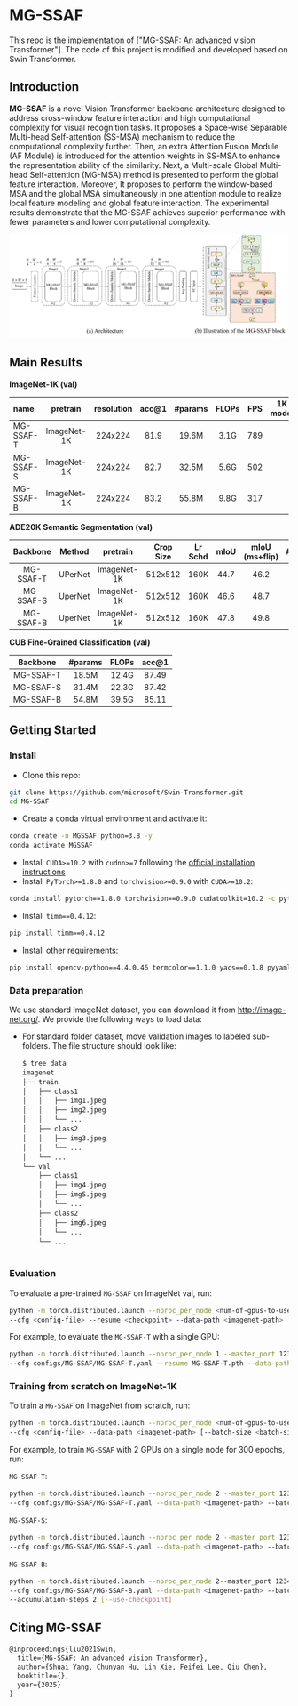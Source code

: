 # MG-SSAF

This repo is the implementation of ["MG-SSAF: An advanced vision Transformer"]. The code of this project is modified and developed based on Swin Transformer.


## Introduction

**MG-SSAF** is a novel Vision Transformer backbone architecture designed to address cross-window feature interaction 
and high computational complexity for visual recognition tasks. It proposes a Space-wise Separable Multi-head 
Self-attention (SS-MSA) mechanism to reduce the computational complexity further. Then, an extra Attention Fusion 
Module (AF Module) is introduced for the attention weights in SS-MSA to enhance the representation ability of 
the similarity. Next, a Multi-scale Global Multi-head Self-attention (MG-MSA) method is presented to perform the 
global feature interaction. Moreover, It proposes to perform the window-based MSA and the global MSA simultaneously 
in one attention module to realize local feature modeling and global feature interaction. The experimental results 
demonstrate that the MG-SSAF achieves superior performance with fewer parameters and lower computational complexity. 

![teaser](figures/MG-SSAF.png)

## Main Results

**ImageNet-1K  (val)**

| name |  pretrain   | resolution | acc@1 | #params  | FLOPs | FPS | 1K model |
| :--- |:-----------:|:----------:|:-----:|:--------:|:-----:|:---:|:--------:|
| MG-SSAF-T | ImageNet-1K |  224x224   | 81.9  |  19.6M   | 3.1G  | 789 |          |
| MG-SSAF-S | ImageNet-1K |  224x224   | 82.7  |  32.5M   | 5.6G  | 502 |          |
| MG-SSAF-B | ImageNet-1K |  224x224   | 83.2  |  55.8M   | 9.8G  | 317 |          |


**ADE20K Semantic Segmentation (val)**

| Backbone  | Method  |  pretrain   | Crop Size | Lr Schd | mIoU | mIoU (ms+flip) | #params | FLOPs |
|:---------:|:-------:|:-----------:|:---------:|:-------:|:----:|:--------------:|:-------:|:-----:|
| MG-SSAF-T | UPerNet | ImageNet-1K |  512x512  |  160K   | 44.7 |      46.2      |   50M   | 947G  |
| MG-SSAF-S | UperNet | ImageNet-1K |  512x512  |  160K   | 46.6 |      48.7      |   63M   | 1011G |
| MG-SSAF-B | UperNet | ImageNet-1K |  512x512  |  160K   | 47.8 |      49.8      |   88M   | 1034G |


**CUB Fine-Grained Classification (val)**

| Backbone  | #params | FLOPs |   acc@1    |
|:---------:|:-------:|:-----:|:----------:|
| MG-SSAF-T |  18.5M  | 12.4G |   87.49    |
| MG-SSAF-S |  31.4M  | 22.3G |   87.42    |
| MG-SSAF-B |  54.8M  | 39.5G |   85.11    |


## Getting Started
### Install


- Clone this repo:

```bash
git clone https://github.com/microsoft/Swin-Transformer.git
cd MG-SSAF
```

- Create a conda virtual environment and activate it:

```bash
conda create -n MGSSAF python=3.8 -y
conda activate MGSSAF
```

- Install `CUDA>=10.2` with `cudnn>=7` following
  the [official installation instructions](https://docs.nvidia.com/cuda/cuda-installation-guide-linux/index.html)
- Install `PyTorch>=1.8.0` and `torchvision>=0.9.0` with `CUDA>=10.2`:

```bash
conda install pytorch==1.8.0 torchvision==0.9.0 cudatoolkit=10.2 -c pytorch
```

- Install `timm==0.4.12`:

```bash
pip install timm==0.4.12
```

- Install other requirements:

```bash
pip install opencv-python==4.4.0.46 termcolor==1.1.0 yacs==0.1.8 pyyaml scipy
```


### Data preparation

We use standard ImageNet dataset, you can download it from http://image-net.org/. We provide the following ways to
load data:

- For standard folder dataset, move validation images to labeled sub-folders. The file structure should look like:
  ```bash
  $ tree data
  imagenet
  ├── train
  │   ├── class1
  │   │   ├── img1.jpeg
  │   │   ├── img2.jpeg
  │   │   └── ...
  │   ├── class2
  │   │   ├── img3.jpeg
  │   │   └── ...
  │   └── ...
  └── val
      ├── class1
      │   ├── img4.jpeg
      │   ├── img5.jpeg
      │   └── ...
      ├── class2
      │   ├── img6.jpeg
      │   └── ...
      └── ...
 
  ```


### Evaluation

To evaluate a pre-trained `MG-SSAF` on ImageNet val, run:

```bash
python -m torch.distributed.launch --nproc_per_node <num-of-gpus-to-use> --master_port 12345 main.py --eval \
--cfg <config-file> --resume <checkpoint> --data-path <imagenet-path> 
```

For example, to evaluate the `MG-SSAF-T` with a single GPU:

```bash
python -m torch.distributed.launch --nproc_per_node 1 --master_port 12345 main.py --eval \
--cfg configs/MG-SSAF/MG-SSAF-T.yaml --resume MG-SSAF-T.pth --data-path <imagenet-path>
```

### Training from scratch on ImageNet-1K

To train a `MG-SSAF` on ImageNet from scratch, run:

```bash
python -m torch.distributed.launch --nproc_per_node <num-of-gpus-to-use> --master_port 12345  main.py \ 
--cfg <config-file> --data-path <imagenet-path> [--batch-size <batch-size-per-gpu> --output <output-directory>]
```


For example, to train `MG-SSAF` with 2 GPUs on a single node for 300 epochs, run:

`MG-SSAF-T`:

```bash
python -m torch.distributed.launch --nproc_per_node 2 --master_port 12345  main.py \
--cfg configs/MG-SSAF/MG-SSAF-T.yaml --data-path <imagenet-path> --batch-size 128 
```

`MG-SSAF-S`:

```bash
python -m torch.distributed.launch --nproc_per_node 2 --master_port 12345  main.py \
--cfg configs/MG-SSAF/MG-SSAF-S.yaml --data-path <imagenet-path> --batch-size 128 
```

`MG-SSAF-B`:

```bash
python -m torch.distributed.launch --nproc_per_node 2--master_port 12345  main.py \
--cfg configs/MG-SSAF/MG-SSAF-B.yaml --data-path <imagenet-path> --batch-size 64 \
--accumulation-steps 2 [--use-checkpoint]
```


## Citing MG-SSAF

```
@inproceedings{liu2021Swin,
  title={MG-SSAF: An advanced vision Transformer},
  author={Shuai Yang, Chunyan Hu, Lin Xie, Feifei Lee, Qiu Chen},
  booktitle={},
  year={2025}
}
```
